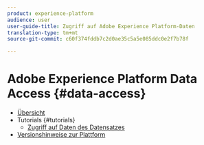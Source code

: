 ```yaml
---
product: experience-platform
audience: user
user-guide-title: Zugriff auf Adobe Experience Platform-Daten
translation-type: tm+mt
source-git-commit: c60f374fddb7c2d0ae35c5a5e085ddc0e2f7b78f

---
```



# Adobe Experience Platform Data Access {#data-access}

- [Übersicht](home.md)
- Tutorials {#tutorials}
   - [Zugriff auf Daten des Datensatzes](tutorials/dataset-data.md)
- [Versionshinweise zur Plattform](https://www.adobe.com/go/platform-release-notes-en)